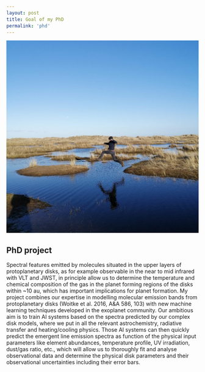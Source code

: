 ```yaml
---
layout: post
title: Goal of my PhD
permalink: 'phd'
---
```

[<img src="/images/jump.jpg" class="fit image">](/phd)


## PhD project

Spectral features emitted by molecules situated in the upper layers of protoplanetary
disks, as for example observable in the near to mid infrared with VLT and JWST, in
principle allow us to determine the temperature and chemical composition of the gas in
the planet forming regions of the disks within ~10 au, which has important implications
for planet formation. My project combines our expertise in modelling molecular
emission bands from protoplanetary disks (Woitke et al. 2016, A&A 586, 103) with new
machine learning techniques developed in the exoplanet community. Our ambitious aim
is to train AI systems based on the spectra predicted by our complex disk models, where
we put in all the relevant astrochemistry, radiative transfer and heating/cooling physics.
Those AI systems can then quickly predict the emergent line emission spectra as
function of the physical input parameters like element abundances, temperature profile,
UV irradiation, dust/gas ratio, etc., which will allow us to thoroughly fit and analyse
observational data and determine the physical disk parameters and their observational
uncertainties including their error bars.

